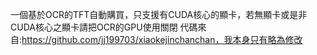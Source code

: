 一個基於OCR的TFT自動購買，只支援有CUDA核心的顯卡，若無顯卡或是非CUDA核心之顯卡請把OCR的GPU使用關閉
代碼來自:https://github.com/jj199703/xiaokejinchanchan，我本身只有略為修改
